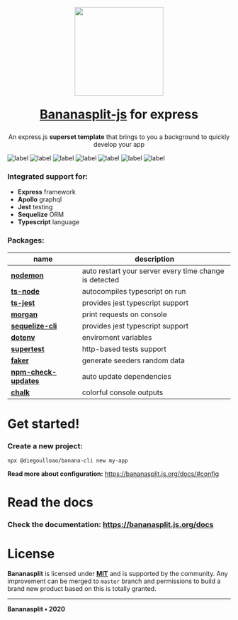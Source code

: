 <p align="center"><img src="https://bananasplit.js.org/assets/images/bananasplit-logo.png" width="200"></p>
<h1 style="margin:25px" align="center"><a href="https://bananasplit.js.org/">Bananasplit-js</a> for express</h1>
<p align="center">An express.js <b>superset template</b> that brings to you a background to quickly develop your app</p>

<!-- ![label](https://img.shields.io/badge/js-banana--split-yellow?style=for-the-badge) -->

![label](https://img.shields.io/badge/written-typescript-blue?logo=typescript) ![label](https://img.shields.io/badge/js-express-lightgray) ![label](https://img.shields.io/badge/graphql-apollo-blue?logo=graphql) ![label](https://img.shields.io/badge/orm-sequelize-blue) ![label](https://img.shields.io/badge/test-jest-green?logo=jest) ![label](https://img.shields.io/badge/version-v1.2-orange) ![label](https://img.shields.io/badge/license-MIT-blue)

<!-- ![label](https://img.shields.io/badge/coverage-100%25-brightgreen) ![label](https://img.shields.io/badge/code%20quality-A-brightgreen) -->

### Integrated support for:
 * **Express** framework
 * **Apollo** graphql
 * **Jest** testing
 * **Sequelize** ORM
 * **Typescript** language

### Packages:
| name |  description |
| ---- | ------------ |
| **[nodemon](https://www.npmjs.com/package/nodemon)** | auto restart your server every time change is detected |
| **[ts-node](https://www.npmjs.com/package/ts-node)** | autocompiles typescript on run |
| **[ts-jest](https://www.npmjs.com/package/ts-jest)** | provides jest typescript support |
| **[morgan](https://www.npmjs.com/package/morgan)** | print requests on console |
| **[sequelize-cli](https://www.npmjs.com/package/sequelize-cli)** | provides jest typescript support |
| **[dotenv](https://www.npmjs.com/package/dotenv)** | enviroment variables |
| **[supertest](https://www.npmjs.com/package/supertest)** | http-based tests support |
| **[faker](https://www.npmjs.com/package/faker)** | generate seeders random data |
| **[npm-check-updates](https://www.npmjs.com/package/npm-check-updates)** | auto update dependencies |
| **[chalk](https://www.npmjs.com/package/chalk)** | colorful console outputs |

# Get started!

### Create a new project:
```
npx @diegoulloao/banana-cli new my-app
```

**Read more about configuration:** https://bananasplit.js.org/docs/#config

# Read the docs

### Check the documentation: https://bananasplit.js.org/docs

# License
**Bananasplit** is licensed under **[MIT](https://github.com/diegoulloao/bananasplit-express-template/blob/master/LICENSE)** and is supported by the community. Any improvement can be merged to `master` branch and permissions to build a brand new product based on this is totally granted.

---
**Bananasplit • 2020**
